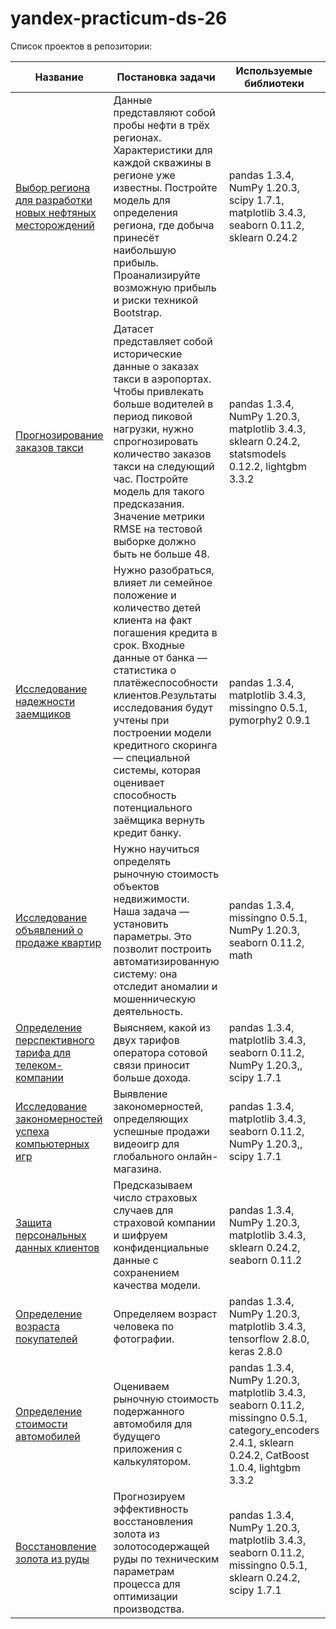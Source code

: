 # yandex-practicum-ds-26
Список проектов в репозитории:

|Название | Постановка задачи | Используемые библиотеки|Навыки|
|---------|-------------------|------------------------|------|
| [Выбор региона для разработки новых нефтяных месторождений](https://github.com/IgorMitrofanov/yandex-practicum-ds-26/tree/main/oil_field_ranking) |Данные представляют собой пробы нефти в трёх регионах. Характеристики для каждой скважины в регионе уже известны. Постройте модель для определения региона, где добыча принесёт наибольшую прибыль. Проанализируйте возможную прибыль и риски техникой Bootstrap. |  pandas 1.3.4, NumPy 1.20.3, scipy 1.7.1, matplotlib 3.4.3, seaborn 0.11.2, sklearn 0.24.2|Регрессия, Bootstrap|
|[Прогнозирование заказов такси](https://github.com/IgorMitrofanov/yandex-practicum-ds-26/tree/main/time_series_forecasting)| Датасет представляет собой исторические данные о заказах такси в аэропортах. Чтобы привлекать больше водителей в период пиковой нагрузки, нужно спрогнозировать количество заказов такси на следующий час. Постройте модель для такого предсказания. Значение метрики RMSE на тестовой выборке должно быть не больше 48. |pandas 1.3.4, NumPy 1.20.3, matplotlib 3.4.3, sklearn 0.24.2, statsmodels 0.12.2, lightgbm 3.3.2|Анализ временного ряда, Feature Engineering, Регрессия, Эконометрические модели (SARIMA)|
|[Исследование надежности заемщиков](https://github.com/IgorMitrofanov/yandex-practicum-ds-26/tree/main/data_preprocessing)| Нужно разобраться, влияет ли семейное положение и количество детей клиента на факт погашения кредита в срок. Входные данные от банка — статистика о платёжеспособности клиентов.Результаты исследования будут учтены при построении модели кредитного скоринга — специальной системы, которая оценивает способность потенциального заёмщика вернуть кредит банку. |pandas 1.3.4, matplotlib 3.4.3, missingno 0.5.1, pymorphy2 0.9.1|Предобработка данных, Сводные таблицы, Лемматизация|
|[Исследование объявлений о продаже квартир](https://github.com/IgorMitrofanov/yandex-practicum-ds-26/tree/main/real_estate_eda) |	Нужно научиться определять рыночную стоимость объектов недвижимости. Наша задача — установить параметры. Это позволит построить автоматизированную систему: она отследит аномалии и мошенническую деятельность.| pandas 1.3.4, missingno 0.5.1, NumPy 1.20.3, seaborn 0.11.2, math|Предобработка данных, EDA|
|[Определение перспективного тарифа для телеком-компании](https://github.com/IgorMitrofanov/yandex-practicum-ds-26/tree/main/mobile_plan_comparison) |	Выясняем, какой из двух тарифов оператора сотовой связи приносит больше дохода. |	pandas 1.3.4, matplotlib 3.4.3, seaborn 0.11.2, NumPy 1.20.3,, scipy 1.7.1| Предобработка данных, EDA, Статистический анализ|
|[Исследование закономерностей успеха компьютерных игр](https://github.com/IgorMitrofanov/yandex-practicum-ds-26/tree/main/videogame_market_eda) |	Выявление закономерностей, определяющих успешные продажи видеоигр для глобального онлайн-магазина. |	pandas 1.3.4, matplotlib 3.4.3, seaborn 0.11.2, NumPy 1.20.3,, scipy 1.7.1|Предобработка данных, EDA, Статистический анализ|
|[Защита персональных данных клиентов](https://github.com/IgorMitrofanov/yandex-practicum-ds-26/tree/main/guarding_confidential_data)	| Предсказываем число страховых случаев для страховой компании и шифруем конфиденциальные данные с сохранением качества модели.	|pandas 1.3.4, NumPy 1.20.3, matplotlib 3.4.3, sklearn 0.24.2,  seaborn 0.11.2|Линейная алгебра, Гомоморфное шифрование, Регрессия|
|[Определение возраста покупателей](https://github.com/IgorMitrofanov/yandex-practicum-ds-26/tree/main/customer_age_cv) |	Определяем возраст человека по фотографии. |	 pandas 1.3.4, NumPy 1.20.3, matplotlib 3.4.3, tensorflow 2.8.0, keras 2.8.0|Computer Vision, Deep Learning, Transfer Learning, Регрессия|
|[Определение стоимости автомобилей](https://github.com/IgorMitrofanov/yandex-practicum-ds-26/tree/main/car_price_estimation)|Оцениваем рыночную стоимость подержанного автомобиля для будущего приложения с калькулятором.|pandas 1.3.4, NumPy 1.20.3, matplotlib 3.4.3, seaborn 0.11.2, missingno 0.5.1, category_encoders 2.4.1, sklearn 0.24.2, CatBoost 1.0.4, lightgbm 3.3.2 |Предобработка данных, Кодирование признаков, Регрессия, Градиентный Бустинг |
|[Восстановление золота из руды](https://github.com/IgorMitrofanov/yandex-practicum-ds-26/blob/main/gold_recovery_prediction/)|Прогнозируем эффективность восстановления золота из золотосодержащей руды по техническим параметрам процесса для оптимизации производства.|pandas 1.3.4, NumPy 1.20.3, matplotlib 3.4.3, seaborn 0.11.2, missingno 0.5.1, sklearn 0.24.2, scipy 1.7.1|EDA, Feature selection, Регрессия, Градиентный Бустинг|
